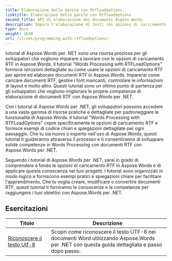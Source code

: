 ```yaml
---
title: Elaborazione delle parole con Rtfloadoptions
linktitle: Elaborazione delle parole con Rtfloadoptions
second_title: API di elaborazione dei documenti Aspose.Words
description: Impara l'elaborazione di testi con opzioni di caricamento RTF in Aspose.Words per .NET. Impara come caricare e manipolare documenti RTF usando tutorial passo dopo passo e codice C# di esempio.
type: docs
weight: 1630
url: /it/net/programming-with-rtfloadoptions/
---
```

tutorial di Aspose.Words per .NET sono una risorsa preziosa per gli sviluppatori che vogliono imparare a lavorare con le opzioni di caricamento RTF in Aspose.Words. Il tutorial "Words Processing with RTFLoadOptions" fornisce istruzioni dettagliate su come usare le opzioni di caricamento RTF per aprire ed elaborare documenti RTF in Aspose.Words. Imparerai come caricare documenti RTF, gestire i font mancanti, controllare le informazioni di layout e molto altro. Questi tutorial sono un ottimo punto di partenza per gli sviluppatori che vogliono migliorare le proprie competenze di elaborazione di documenti RTF con Aspose.Words per .NET.

Con i tutorial di Aspose.Words per .NET, gli sviluppatori possono accedere a una vasta gamma di risorse pratiche e dettagliate per padroneggiare le funzionalità di Aspose.Words. Il tutorial "Words Processing with RTFLoadOptions" copre specificamente le opzioni di caricamento RTF e fornisce esempi di codice chiari e spiegazioni dettagliate per ogni passaggio. Che tu sia nuovo o esperto nell'uso di Aspose.Words, questi tutorial ti guideranno attraverso il processo e ti consentiranno di sviluppare solide competenze in Words Processing con documenti RTF con Aspose.Words per .NET.

Seguendo i tutorial di Aspose.Words per .NET, sarai in grado di comprendere a fondo le opzioni di caricamento RTF in Aspose.Words e di applicare questa conoscenza nei tuoi progetti. I tutorial sono organizzati in modo logico e forniscono esempi pratici e spiegazioni chiare per facilitare l'apprendimento. Che tu voglia creare, modificare o convertire documenti RTF, questi tutorial ti forniranno le conoscenze e le competenze per raggiungere i tuoi obiettivi con Aspose.Words per .NET.

 ## Esercitazioni
| Titolo | Descrizione |
| --- | --- |
| [Riconoscere il testo Utf-8](./recognize-utf8-text/) | Scopri come riconoscere il testo UTF-8 nei documenti Word utilizzando Aspose.Words per .NET con questa guida dettagliata e passo dopo passo. |